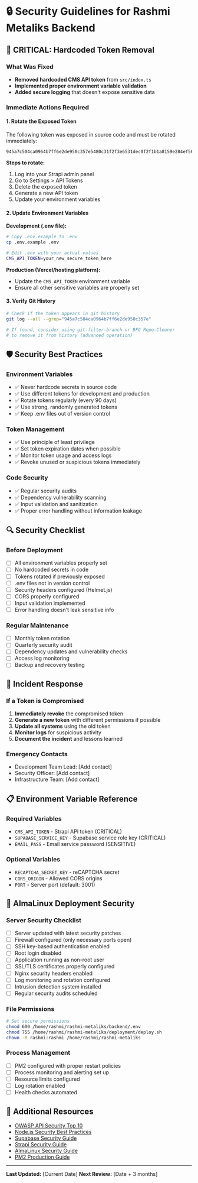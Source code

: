 # 🔒 Security Guidelines for Rashmi Metaliks Backend

## 🚨 CRITICAL: Hardcoded Token Removal

### What Was Fixed
- **Removed hardcoded CMS API token** from `src/index.ts`
- **Implemented proper environment variable validation**
- **Added secure logging** that doesn't expose sensitive data

### Immediate Actions Required

#### 1. Rotate the Exposed Token
The following token was exposed in source code and must be rotated immediately:
```
945a7c504ca0964b7ff6e2de950c357e5480c31f2f3e6531dec0f2f1b1a8159e284ef56ca1f3db9fb9090d8f484e26490ac6c3c2d8fef46a2ddace4f8d151de38843b726c0043762e33cdbc1e0e9414c70bf8369202c3fb153efceb822d10b014da25be65388b25d78feaae99b508c2147570d6e200b6e763bac146fde7362fb
```

**Steps to rotate:**
1. Log into your Strapi admin panel
2. Go to Settings > API Tokens
3. Delete the exposed token
4. Generate a new API token
5. Update your environment variables

#### 2. Update Environment Variables

**Development (.env file):**
```bash
# Copy .env.example to .env
cp .env.example .env

# Edit .env with your actual values
CMS_API_TOKEN=your_new_secure_token_here
```

**Production (Vercel/hosting platform):**
- Update the `CMS_API_TOKEN` environment variable
- Ensure all other sensitive variables are properly set

#### 3. Verify Git History
```bash
# Check if the token appears in git history
git log --all --grep="945a7c504ca0964b7ff6e2de950c357e"

# If found, consider using git-filter-branch or BFG Repo-Cleaner
# to remove it from history (advanced operation)
```

## 🛡️ Security Best Practices

### Environment Variables
- ✅ Never hardcode secrets in source code
- ✅ Use different tokens for development and production
- ✅ Rotate tokens regularly (every 90 days)
- ✅ Use strong, randomly generated tokens
- ✅ Keep .env files out of version control

### Token Management
- ✅ Use principle of least privilege
- ✅ Set token expiration dates when possible
- ✅ Monitor token usage and access logs
- ✅ Revoke unused or suspicious tokens immediately

### Code Security
- ✅ Regular security audits
- ✅ Dependency vulnerability scanning
- ✅ Input validation and sanitization
- ✅ Proper error handling without information leakage

## 🔍 Security Checklist

### Before Deployment
- [ ] All environment variables properly set
- [ ] No hardcoded secrets in code
- [ ] Tokens rotated if previously exposed
- [ ] .env files not in version control
- [ ] Security headers configured (Helmet.js)
- [ ] CORS properly configured
- [ ] Input validation implemented
- [ ] Error handling doesn't leak sensitive info

### Regular Maintenance
- [ ] Monthly token rotation
- [ ] Quarterly security audit
- [ ] Dependency updates and vulnerability checks
- [ ] Access log monitoring
- [ ] Backup and recovery testing

## 🚨 Incident Response

### If a Token is Compromised
1. **Immediately revoke** the compromised token
2. **Generate a new token** with different permissions if possible
3. **Update all systems** using the old token
4. **Monitor logs** for suspicious activity
5. **Document the incident** and lessons learned

### Emergency Contacts
- Development Team Lead: [Add contact]
- Security Officer: [Add contact]
- Infrastructure Team: [Add contact]

## 📋 Environment Variable Reference

### Required Variables
- `CMS_API_TOKEN` - Strapi API token (CRITICAL)
- `SUPABASE_SERVICE_KEY` - Supabase service role key (CRITICAL)
- `EMAIL_PASS` - Email service password (SENSITIVE)

### Optional Variables
- `RECAPTCHA_SECRET_KEY` - reCAPTCHA secret
- `CORS_ORIGIN` - Allowed CORS origins
- `PORT` - Server port (default: 3001)

## 🐧 **AlmaLinux Deployment Security**

### Server Security Checklist
- [ ] Server updated with latest security patches
- [ ] Firewall configured (only necessary ports open)
- [ ] SSH key-based authentication enabled
- [ ] Root login disabled
- [ ] Application running as non-root user
- [ ] SSL/TLS certificates properly configured
- [ ] Nginx security headers enabled
- [ ] Log monitoring and rotation configured
- [ ] Intrusion detection system installed
- [ ] Regular security audits scheduled

### File Permissions
```bash
# Set secure permissions
chmod 600 /home/rashmi/rashmi-metaliks/backend/.env
chmod 755 /home/rashmi/rashmi-metaliks/deployment/deploy.sh
chown -R rashmi:rashmi /home/rashmi/rashmi-metaliks
```

### Process Management
- [ ] PM2 configured with proper restart policies
- [ ] Process monitoring and alerting set up
- [ ] Resource limits configured
- [ ] Log rotation enabled
- [ ] Health checks automated

## 🔗 Additional Resources

- [OWASP API Security Top 10](https://owasp.org/www-project-api-security/)
- [Node.js Security Best Practices](https://nodejs.org/en/docs/guides/security/)
- [Supabase Security Guide](https://supabase.com/docs/guides/auth/row-level-security)
- [Strapi Security Guide](https://docs.strapi.io/developer-docs/latest/setup-deployment-guides/configurations/optional/environment.html#security)
- [AlmaLinux Security Guide](https://wiki.almalinux.org/documentation/security.html)
- [PM2 Production Guide](https://pm2.keymetrics.io/docs/usage/deployment/)

---

**Last Updated:** [Current Date]
**Next Review:** [Date + 3 months]
